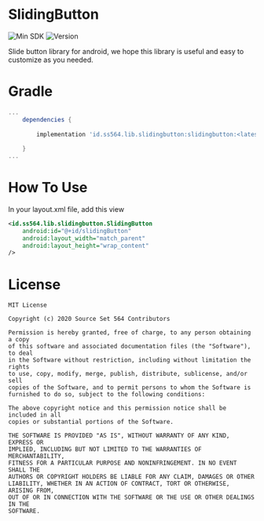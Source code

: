 # SlidingButton

![Min SDK](https://img.shields.io/badge/Min%20Sdk-17-orange)
![Version](https://img.shields.io/badge/Version-v1.0.0--rc-blue)

Slide button library for android, we hope this library is useful and easy to customize as you needed.



# Gradle

```groovy
...
    dependencies {
        
        implementation 'id.ss564.lib.slidingbutton:slidingbutton:<latest-version>'
        
    }
...
```





# How To Use
In your layout.xml file, add this view

```xml
<id.ss564.lib.slidingbutton.SlidingButton
	android:id="@+id/slidingButton"
	android:layout_width="match_parent"
	android:layout_height="wrap_content"
/>
```





# License
    MIT License
    
    Copyright (c) 2020 Source Set 564 Contributors
    
    Permission is hereby granted, free of charge, to any person obtaining a copy
    of this software and associated documentation files (the "Software"), to deal
    in the Software without restriction, including without limitation the rights
    to use, copy, modify, merge, publish, distribute, sublicense, and/or sell
    copies of the Software, and to permit persons to whom the Software is
    furnished to do so, subject to the following conditions:
    
    The above copyright notice and this permission notice shall be included in all
    copies or substantial portions of the Software.
    
    THE SOFTWARE IS PROVIDED "AS IS", WITHOUT WARRANTY OF ANY KIND, EXPRESS OR
    IMPLIED, INCLUDING BUT NOT LIMITED TO THE WARRANTIES OF MERCHANTABILITY,
    FITNESS FOR A PARTICULAR PURPOSE AND NONINFRINGEMENT. IN NO EVENT SHALL THE
    AUTHORS OR COPYRIGHT HOLDERS BE LIABLE FOR ANY CLAIM, DAMAGES OR OTHER
    LIABILITY, WHETHER IN AN ACTION OF CONTRACT, TORT OR OTHERWISE, ARISING FROM,
    OUT OF OR IN CONNECTION WITH THE SOFTWARE OR THE USE OR OTHER DEALINGS IN THE
    SOFTWARE.
